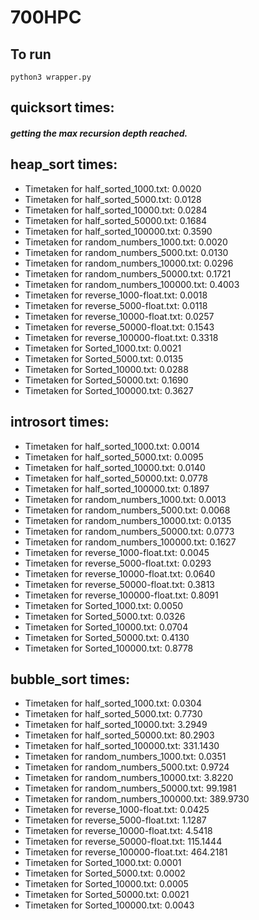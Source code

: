 # 700HPC

## To run
`python3 wrapper.py` 


## quicksort times:
##### getting the max recursion depth reached.

## heap_sort times: 

- Timetaken for half_sorted_1000.txt: 0.0020
- Timetaken for half_sorted_5000.txt: 0.0128
- Timetaken for half_sorted_10000.txt: 0.0284
- Timetaken for half_sorted_50000.txt: 0.1684
- Timetaken for half_sorted_100000.txt: 0.3590
- Timetaken for random_numbers_1000.txt: 0.0020
- Timetaken for random_numbers_5000.txt: 0.0130
- Timetaken for random_numbers_10000.txt: 0.0296
- Timetaken for random_numbers_50000.txt: 0.1721
- Timetaken for random_numbers_100000.txt: 0.4003
- Timetaken for reverse_1000-float.txt: 0.0018
- Timetaken for reverse_5000-float.txt: 0.0118
- Timetaken for reverse_10000-float.txt: 0.0257
- Timetaken for reverse_50000-float.txt: 0.1543
- Timetaken for reverse_100000-float.txt: 0.3318
- Timetaken for Sorted_1000.txt: 0.0021
- Timetaken for Sorted_5000.txt: 0.0135
- Timetaken for Sorted_10000.txt: 0.0288
- Timetaken for Sorted_50000.txt: 0.1690
- Timetaken for Sorted_100000.txt: 0.3627

## introsort times: 
- Timetaken for half_sorted_1000.txt: 0.0014
- Timetaken for half_sorted_5000.txt: 0.0095
- Timetaken for half_sorted_10000.txt: 0.0140
- Timetaken for half_sorted_50000.txt: 0.0778
- Timetaken for half_sorted_100000.txt: 0.1897
- Timetaken for random_numbers_1000.txt: 0.0013
- Timetaken for random_numbers_5000.txt: 0.0068
- Timetaken for random_numbers_10000.txt: 0.0135
- Timetaken for random_numbers_50000.txt: 0.0773
- Timetaken for random_numbers_100000.txt: 0.1627
- Timetaken for reverse_1000-float.txt: 0.0045
- Timetaken for reverse_5000-float.txt: 0.0293
- Timetaken for reverse_10000-float.txt: 0.0640
- Timetaken for reverse_50000-float.txt: 0.3813
- Timetaken for reverse_100000-float.txt: 0.8091
- Timetaken for Sorted_1000.txt: 0.0050
- Timetaken for Sorted_5000.txt: 0.0326
- Timetaken for Sorted_10000.txt: 0.0704
- Timetaken for Sorted_50000.txt: 0.4130
- Timetaken for Sorted_100000.txt: 0.8778

## bubble_sort times: 
- Timetaken for half_sorted_1000.txt: 0.0304
- Timetaken for half_sorted_5000.txt: 0.7730
- Timetaken for half_sorted_10000.txt: 3.2949
- Timetaken for half_sorted_50000.txt: 80.2903
- Timetaken for half_sorted_100000.txt: 331.1430
- Timetaken for random_numbers_1000.txt: 0.0351
- Timetaken for random_numbers_5000.txt: 0.9724
- Timetaken for random_numbers_10000.txt: 3.8220
- Timetaken for random_numbers_50000.txt: 99.1981
- Timetaken for random_numbers_100000.txt: 389.9730
- Timetaken for reverse_1000-float.txt: 0.0425
- Timetaken for reverse_5000-float.txt: 1.1287
- Timetaken for reverse_10000-float.txt: 4.5418
- Timetaken for reverse_50000-float.txt: 115.1444
- Timetaken for reverse_100000-float.txt: 464.2181
- Timetaken for Sorted_1000.txt: 0.0001
- Timetaken for Sorted_5000.txt: 0.0002
- Timetaken for Sorted_10000.txt: 0.0005
- Timetaken for Sorted_50000.txt: 0.0021
- Timetaken for Sorted_100000.txt: 0.0043